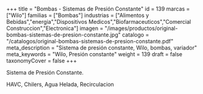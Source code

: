 +++
title = "Bombas - Sistemas de Presión Constante"
id = 139
marcas = ["Wilo"]
familias = ["Bombas"]
industrias = ["Alimentos y Bebidas","energia","Dispositivos Medicos","Biofarmaceuticos","Comercial Construccion","Electronica"]
imagen = "/images/productos/original-bombas-sistemas-de-presion-constante.jpg"
catalogo = "/catalogos/original-bombas-sistemas-de-presion-constante.pdf"
meta_description = "Sistema de presión constante, Wilo, bombas, variador"
meta_keywords = "Wilo, Presión constante"
weight = 139
draft = false
taxonomyCover = false
+++
<p>Sistema de Presión Constante.</p>
<p>HAVC, Chilers, Agua Helada, Recirculacion </p>